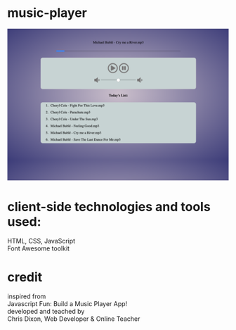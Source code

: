# music-player

<img src="./assets/img.png">


# client-side technologies and tools used:
HTML, CSS, JavaScript <br />
Font Awesome  toolkit 


# credit
inspired from  <br />
Javascript Fun: Build a Music Player App! <br />
developed and teached by <br />
Chris Dixon, Web Developer & Online Teacher 
